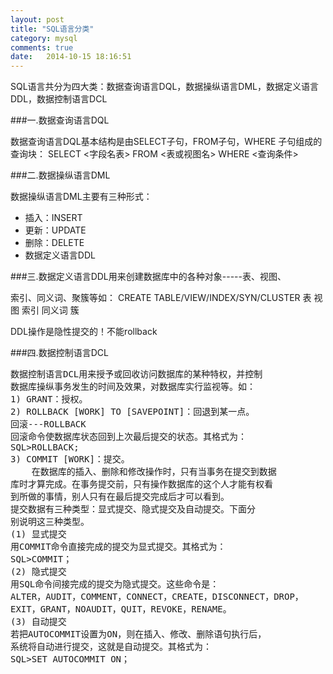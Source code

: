 ```yaml
---
layout: post
title: "SQL语言分类"
category: mysql
comments: true
date:   2014-10-15 18:16:51
---
```


<span class="impor">SQL语言共分为四大类：</span>数据查询语言DQL，数据操纵语言DML，数据定义语言DDL，数据控制语言DCL

###一.数据查询语言DQL

数据查询语言DQL基本结构是由SELECT子句，FROM子句，WHERE
子句组成的查询块：
SELECT <字段名表>
FROM <表或视图名>
WHERE <查询条件>

###二.数据操纵语言DML

数据操纵语言DML主要有三种形式：
-  插入：INSERT
-  更新：UPDATE
-  删除：DELETE
-  数据定义语言DDL

###三.数据定义语言DDL用来创建数据库中的各种对象-----表、视图、

索引、同义词、聚簇等如：
CREATE TABLE/VIEW/INDEX/SYN/CLUSTER
表 视图 索引 同义词 簇

DDL操作是隐性提交的！不能rollback

###四.数据控制语言DCL

<pre>
数据控制语言DCL用来授予或回收访问数据库的某种特权，并控制
数据库操纵事务发生的时间及效果，对数据库实行监视等。如：
1) GRANT：授权。
2) ROLLBACK [WORK] TO [SAVEPOINT]：回退到某一点。
回滚---ROLLBACK
回滚命令使数据库状态回到上次最后提交的状态。其格式为：
SQL>ROLLBACK;
3) COMMIT [WORK]：提交。
    在数据库的插入、删除和修改操作时，只有当事务在提交到数据
库时才算完成。在事务提交前，只有操作数据库的这个人才能有权看
到所做的事情，别人只有在最后提交完成后才可以看到。
提交数据有三种类型：显式提交、隐式提交及自动提交。下面分
别说明这三种类型。
(1) 显式提交
用COMMIT命令直接完成的提交为显式提交。其格式为：
SQL>COMMIT；
(2) 隐式提交
用SQL命令间接完成的提交为隐式提交。这些命令是：
ALTER，AUDIT，COMMENT，CONNECT，CREATE，DISCONNECT，DROP，
EXIT，GRANT，NOAUDIT，QUIT，REVOKE，RENAME。
(3) 自动提交
若把AUTOCOMMIT设置为ON，则在插入、修改、删除语句执行后，
系统将自动进行提交，这就是自动提交。其格式为：
SQL>SET AUTOCOMMIT ON；
</pre>
